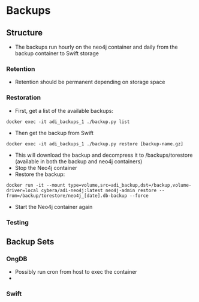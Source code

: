 # Backups
## Structure
* The backups run hourly on the neo4j container and daily from the backup container to Swift storage
### Retention
* Retention should be permanent depending on storage space
### Restoration
* First, get a list of the available backups:
```
docker exec -it adi_backups_1 ./backup.py list
```
* Then get the backup from Swift
```
docker exec -it adi_backups_1 ./backup.py restore [backup-name.gz]
```
* This will download the backup and decompress it to /backups/torestore (available in both the backup and neo4j containers)
* Stop the Neo4j container
* Restore the backup:
```
docker run -it --mount type=volume,src=adi_backup,dst=/backup,volume-driver=local cybera/adi-neo4j:latest neo4j-admin restore --from=/backup/torestore/neo4j_[date].db-backup --force
```
* Start the Neo4j container again

### Testing

## Backup Sets
### OngDB
* Possibly run cron from host to exec the container
* 
### Swift
## 
